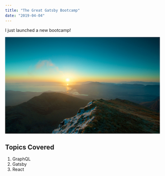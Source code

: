 ```yaml
---
title: "The Great Gatsby Bootcamp"
date: "2019-04-04"
---
```


I just launched a new bootcamp!

![Node](./nodes.jpg)

## Topics Covered

1. GraphQL
2. Gatsby
3. React